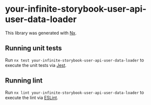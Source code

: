 # your-infinite-storybook-user-api-user-data-loader

This library was generated with [Nx](https://nx.dev).

## Running unit tests

Run `nx test your-infinite-storybook-user-api-user-data-loader` to execute the unit tests via [Jest](https://jestjs.io).

## Running lint

Run `nx lint your-infinite-storybook-user-api-user-data-loader` to execute the lint via [ESLint](https://eslint.org/).
